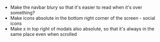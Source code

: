 - Make the navbar blury so that it's easier to read when it's over something?
- Make icons absolute in the bottom right corner of the screen - social icons
- Make x in top right of modals also absolute, so that it's always in the same place even when scrolled